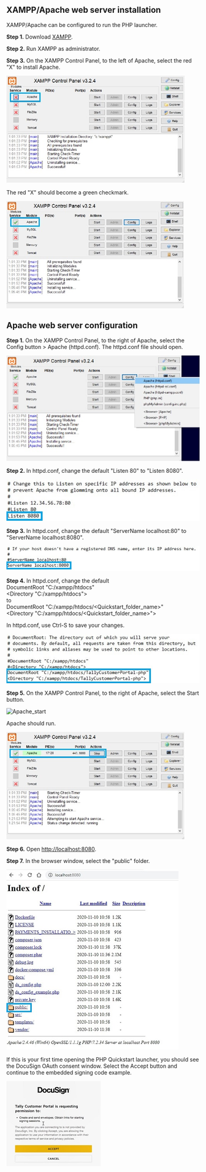 ## XAMPP/Apache web server installation

XAMPP/Apache can be configured to run the PHP launcher.

**Step 1.** Download [XAMPP](https://www.apachefriends.org/download.html).

**Step 2.** Run XAMPP as administrator.

**Step 3.** On the XAMPP Control Panel, to the left of Apache, select the red "X" to install Apache. 

![Install Apache](apache_x_box.jpg)

The red "X" should become a green checkmark.

![Install Apache](apache_installed_box.jpg)

## Apache web server configuration

**Step 1.** On the XAMPP Control Panel, to the right of Apache, select the Config button > Apache (httpd.conf). The httpd.conf file should open.

![Apache_config](config_file.jpg)

**Step 2.** In httpd.conf, change the default "Listen 80" to "Listen 8080".

![httpd_listen](listen_8080_box.jpg)

**Step 3.** In httpd.conf, change the default "ServerName localhost:80" to "ServerName localhost:8080".

![httpd_localhost](localhost_8080_box.jpg)

**Step 4.** In httpd.conf, change the default<br />
DocumentRoot "C:/xampp/htdocs"<br />
<Directory "C:/xampp/htdocs"><br />
to<br />
DocumentRoot "C:/xampp/htdocs/<Quickstart_folder_name>"<br />
<Directory "C:/xampp/htdocs/<Quickstart_folder_name>"><br />

In httpd.conf, use Ctrl-S to save your changes.

![httpd_DocumentRoot](Document_Root_box.jpg)

**Step 5.** On the XAMPP Control Panel, to the right of Apache, select the Start button. 

![Apache_start](apache_installed_start_box)

Apache should run.

![Apache_run](start_box.jpg)

**Step 6.** Open [http://localhost:8080](http://localhost:8080).

**Step 7.** In the browser window, select the "public" folder. 

![Public folder](public_box.jpg)

If this is your first time opening the PHP Quickstart launcher, you should see the DocuSign OAuth consent window. Select the Accept button and continue to the embedded signing code example.

![Consent_window](consent_window.jpg)
